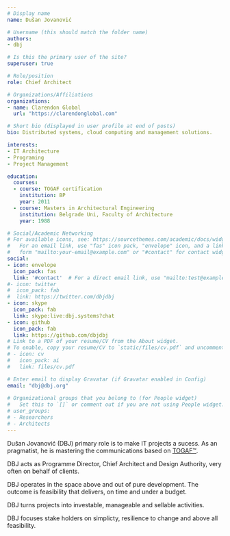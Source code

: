```yaml
---
# Display name
name: Dušan Jovanović

# Username (this should match the folder name)
authors:
- dbj

# Is this the primary user of the site?
superuser: true

# Role/position
role: Chief Architect

# Organizations/Affiliations
organizations:
- name: Clarendon Global
  url: "https://clarendonglobal.com"

# Short bio (displayed in user profile at end of posts)
bio: Distributed systems, cloud computing and management solutions.

interests:
- IT Architecture
- Programing
- Project Management

education:
  courses:
  - course: TOGAF certification
    institution: BP
    year: 2011
  - course: Masters in Architectural Engineering
    institution: Belgrade Uni, Faculty of Architecture
    year: 1988

# Social/Academic Networking
# For available icons, see: https://sourcethemes.com/academic/docs/widgets/#icons
#   For an email link, use "fas" icon pack, "envelope" icon, and a link in the
#   form "mailto:your-email@example.com" or "#contact" for contact widget.
social:
- icon: envelope
  icon_pack: fas
  link: '#contact'  # For a direct email link, use "mailto:test@example.org".
#- icon: twitter
#  icon_pack: fab
#  link: https://twitter.com/dbjdbj
- icon: skype
  icon_pack: fab
  link: skype:live:dbj.systems?chat
- icon: github
  icon_pack: fab
  link: https://github.com/dbjdbj
# Link to a PDF of your resume/CV from the About widget.
# To enable, copy your resume/CV to `static/files/cv.pdf` and uncomment the lines below.  
# - icon: cv
#   icon_pack: ai
#   link: files/cv.pdf

# Enter email to display Gravatar (if Gravatar enabled in Config)
email: "dbj@dbj.org"
  
# Organizational groups that you belong to (for People widget)
#   Set this to `[]` or comment out if you are not using People widget.  
# user_groups:
# - Researchers
# - Architects
---
```


Dušan Jovanović (DBJ) primary role is to make IT projects a sucess.
As an pragmatist, he is mastering  the communications based on [TOGAF&trade;](https://www.opengroup.org/togaf).

DBJ acts as Programme Director, Chief Architect and Design Authority, very often on behalf of clients.

DBJ operates in the space above and out of pure development. The  outcome is feasibility that delivers, on time and under a budget.

DBJ turns projects into investable, manageable and sellable activities.

DBJ focuses stake holders on simplicty, resilience to change and above all feasibility.
